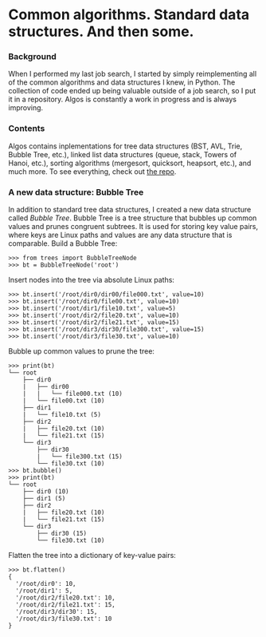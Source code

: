 # Common algorithms. Standard data structures. And then some.

### Background
When I performed my last job search, I started by simply reimplementing all of the common algorithms and data structures I knew, in Python. The collection of code ended up being valuable outside of a job search, so I put it in a repository. Algos is constantly a work in progress and is always improving.

### Contents
Algos contains inplementations for tree data structures (BST, AVL, Trie, Bubble Tree, etc.), linked list data structures (queue, stack, Towers of Hanoi, etc.), sorting algorithms (mergesort, quicksort, heapsort, etc.), and much more. To see everything, check out [the repo](https://github.com/wcarhart/algos).

### A new data structure: Bubble Tree
In addition to standard tree data structures, I created a new data structure called _Bubble Tree_. Bubble Tree is a tree structure that bubbles up common values and prunes congruent subtrees. It is used for storing key value pairs, where keys are Linux paths and values are any data structure that is comparable.
Build a Bubble Tree:
```
>>> from trees import BubbleTreeNode
>>> bt = BubbleTreeNode('root')
```
Insert nodes into the tree via absolute Linux paths:
```
>>> bt.insert('/root/dir0/dir00/file000.txt', value=10)
>>> bt.insert('/root/dir0/file00.txt', value=10)
>>> bt.insert('/root/dir1/file10.txt', value=5)
>>> bt.insert('/root/dir2/file20.txt', value=10)
>>> bt.insert('/root/dir2/file21.txt', value=15)
>>> bt.insert('/root/dir3/dir30/file300.txt', value=15)
>>> bt.insert('/root/dir3/file30.txt', value=10)
```
Bubble up common values to prune the tree:
```
>>> print(bt)
└── root
    ├── dir0
    |   ├── dir00
    |   |   └── file000.txt (10)
    |   └── file00.txt (10)
    ├── dir1
    |   └── file10.txt (5)
    ├── dir2
    |   ├── file20.txt (10)
    |   └── file21.txt (15)
    └── dir3
        ├── dir30
        |   └── file300.txt (15)
        └── file30.txt (10)
>>> bt.bubble()
>>> print(bt)
└── root
    ├── dir0 (10)
    ├── dir1 (5)
    ├── dir2
    |   ├── file20.txt (10)
    |   └── file21.txt (15)
    └── dir3
        ├── dir30 (15)
        └── file30.txt (10)
```
Flatten the tree into a dictionary of key-value pairs:
```
>>> bt.flatten()
{
  '/root/dir0': 10,
  '/root/dir1': 5,
  '/root/dir2/file20.txt': 10,
  '/root/dir2/file21.txt': 15,
  '/root/dir3/dir30': 15,
  '/root/dir3/file30.txt': 10
}
```